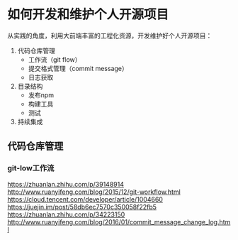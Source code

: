 # 如何开发和维护个人开源项目

从实践的角度，利用大前端丰富的工程化资源，开发维护好个人开源项目：

1. 代码仓库管理
   * 工作流（git flow）
   * 提交格式管理（commit message）
   * 日志获取
2. 目录结构
   * 发布npm
   * 构建工具
   * 测试
3. 持续集成

##  代码仓库管理
### git-low工作流

https://zhuanlan.zhihu.com/p/39148914
http://www.ruanyifeng.com/blog/2015/12/git-workflow.html
https://cloud.tencent.com/developer/article/1004660
https://juejin.im/post/58db6ec7570c350058f22fb5
https://zhuanlan.zhihu.com/p/34223150
http://www.ruanyifeng.com/blog/2016/01/commit_message_change_log.html
